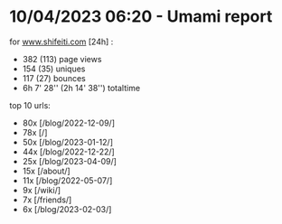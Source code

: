 # 10/04/2023 06:20 - Umami report
for www.shifeiti.com [24h] :

 - 382 (113) page views
 - 154 (35) uniques
 - 117 (27) bounces
 - 6h 7' 28'' (2h 14' 38'') totaltime


top 10 urls:
 - 80x [/blog/2022-12-09/]
 - 78x [/]
 - 50x [/blog/2023-01-12/]
 - 44x [/blog/2022-12-22/]
 - 25x [/blog/2023-04-09/]
 - 15x [/about/]
 - 11x [/blog/2022-05-07/]
 - 9x [/wiki/]
 - 7x [/friends/]
 - 6x [/blog/2023-02-03/]


